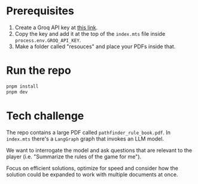# Prerequisites
1. Create a Groq API key at [this link](https://console.groq.com/keys).
2. Copy the key and add it at the top of the `index.mts` file inside `process.env.GROQ_API_KEY`.
3. Make a folder called "resouces" and place your PDFs inside that.

# Run the repo

```bash
pnpm install
pnpm dev
```


# Tech challenge

The repo contains a large PDF called `pathfinder_rule_book.pdf`. 
In `index.mts` there's a `LangGraph` graph that invokes an LLM model.

We want to interrogate the model and ask questions that are relevant to the player (i.e. "Summarize the rules of the game for me").

Focus on efficient solutions, optimize for speed and consider how the solution could be expanded to work with multiple documents at once.